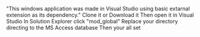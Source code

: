"This windows application was made in Visual Studio using basic extarnal extension as its dependency."
Clone it or Download it
Then open it in Visual Studio
In Solution Explorer click "mod_global"
Replace your directory directing to the MS Access database
Then your all set
